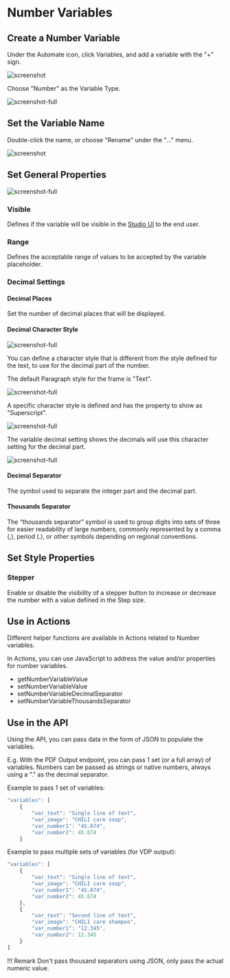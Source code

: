 # Number Variables

## Create a Number Variable

Under the Automate icon, click Variables, and add a variable with the "+" sign.

![screenshot](num0.png)

Choose "Number" as the Variable Type.

![screenshot-full](create-numbers.gif)

## Set the Variable Name

Double-click the name, or choose "Rename" under the "..." menu.

![screenshot](num2.png)

## Set General Properties

![screenshot-full](num1.png)

### Visible

Defines if the variable will be visible in the [Studio UI](/GraFx-Studio/concepts/template-management/#studio-ui) to the end user.

### Range

Defines the acceptable range of values to be accepted by the variable placeholder.

### Decimal Settings

#### Decimal Places

Set the number of decimal places that will be displayed.

#### Decimal Character Style

![screenshot-full](ds0.png)

You can define a character style that is different from the style defined for the text, to use for the decimal part of the number.

The default Paragraph style for the frame is "Text".

![screenshot-full](ds1.png)

A specific character style is defined and has the property to show as "Superscript".

![screenshot-full](ds2.png)

The variable decimal setting shows the decimals will use this character setting for the decimal part.

![screenshot-full](ds3.png)

#### Decimal Separator

The symbol used to separate the integer part and the decimal part.

#### Thousands Separator

The “thousands separator” symbol is used to group digits into sets of three for easier readability of large numbers, commonly represented by a comma (,), period (.), or other symbols depending on regional conventions.

## Set Style Properties

### Stepper

Enable or disable the visibility of a stepper button to increase or decrease the number with a value defined in the Step size.

## Use in Actions

Different helper functions are available in Actions related to Number variables.

In Actions, you can use JavaScript to address the value and/or properties for number variables.

- getNumberVariableValue
- setNumberVariableValue
- setNumberVariableDecimalSeparator
- setNumberVariableThousandsSeparator

## Use in the API

Using the API, you can pass data in the form of JSON to populate the variables.

E.g. With the PDF Output endpoint, you can pass 1 set (or a full array) of variables. Numbers can be passed as strings or native numbers, always using a "." as the decimal separator.

Example to pass 1 set of variables:

``` js
"variables": [
    {
        "var_text": "Single line of text",
        "var_image": "CHILI care soap",
        "var_number1": "45.674",
        "var_number2": 45.674
    }
```
Example to pass multiple sets of variables (for VDP output):

``` js
"variables": [
    {
        "var_text": "Single line of text",
        "var_image": "CHILI care soap",
        "var_number1": "45.674",
        "var_number2": 45.674
    },
    {
        "var_text": "Second line of text",
        "var_image": "CHILI care shampoo",
        "var_number1": "12.345",
        "var_number2": 12.345
    }
]
```

!!! Remark
    Don't pass thousand separators using JSON, only pass the actual numeric value.
